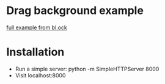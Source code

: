 Drag background example
=======================

[full example from bl.ock](https://bl.ocks.org/mbostock/6123708 "full example")

Installation
==
- Run a simple server: python -m SimpleHTTPServer 8000
- Visit localhost:8000
